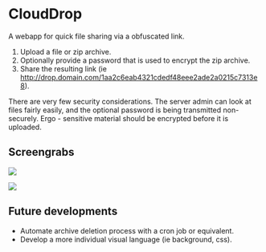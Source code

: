 CloudDrop
=========

A webapp for quick file sharing via a obfuscated link.

1. Upload a file or zip archive.
2. Optionally provide a password that is used to encrypt the zip archive.
3. Share the resulting link (ie http://drop.domain.com/1aa2c6eab4321cdedf48eee2ade2a0215c7313e8).

There are very few security considerations. The server admin can look at files fairly easily, and the optional password is being transmitted non-securely. Ergo - sensitive material should be encrypted before it is uploaded.


Screengrabs
-----------

![](http://www.knittingpixel.com/projects/clouddrop-screengrab-2.png)

![](http://www.knittingpixel.com/projects/clouddrop-screengrab-3.png)



Future developments
-------------------

* Automate archive deletion process with a cron job or equivalent.
* Develop a more individual visual language (ie background, css).